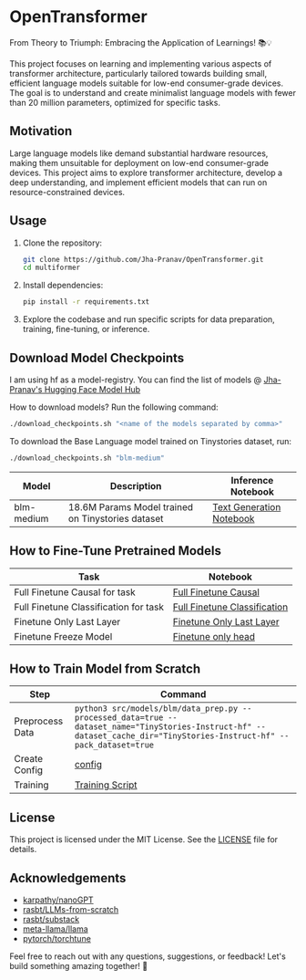 # OpenTransformer

From Theory to Triumph: Embracing the Application of Learnings! 📚💡

This project focuses on learning and implementing various aspects of transformer architecture, particularly tailored towards building small, efficient language models suitable for low-end consumer-grade devices. The goal is to understand and create minimalist language models with fewer than 20 million parameters, optimized for specific tasks.

## Motivation

Large language models like demand substantial hardware resources, making them unsuitable for deployment on low-end consumer-grade devices. This project aims to explore transformer architecture, develop a deep understanding, and implement efficient models that can run on resource-constrained devices.

## Usage

1. Clone the repository:

   ```bash
   git clone https://github.com/Jha-Pranav/OpenTransformer.git
   cd multiformer
   ```

2. Install dependencies:

   ```bash
   pip install -r requirements.txt
   ```

3. Explore the codebase and run specific scripts for data preparation, training, fine-tuning, or inference.

## Download Model Checkpoints

I am using hf as a model-registry. You can find the list of models @ [Jha-Pranav's Hugging Face Model Hub](https://huggingface.co/Jha-Pranav/blm-lab/resolve/main/)

How to download models? Run the following command:

```bash
./download_checkpoints.sh "<name of the models separated by comma>"
```

To download the Base Language model trained on Tinystories dataset, run:

```bash
./download_checkpoints.sh "blm-medium"
```

| Model      | Description                                       | Inference Notebook                                                                 |
| ---------- | ------------------------------------------------- | ---------------------------------------------------------------------------------- |
| blm-medium | 18.6M Params Model trained on Tinystories dataset | [Text Generation Notebook](multiformer/notebooks/inference/tinystories-base.ipynb) |

## How to Fine-Tune Pretrained Models

| Task                                  | Notebook                                                                                            |
| ------------------------------------- | --------------------------------------------------------------------------------------------------- |
| Full Finetune Causal for task         | [Full Finetune Causal](multiformer/notebooks/fine-tune/full-finetune-causal.ipynb)                  |
| Full Finetune Classification for task | [Full Finetune Classification](multiformer/notebooks/fine-tune/full-finetune-classify.ipynb)        |
| Finetune Only Last Layer              | [Finetune Only Last Layer](multiformer/notebooks/fine-tune/finetune-only-last-layer-classify.ipynb) |
| Finetune Freeze Model                 | [Finetune only head](multiformer/notebooks/fine-tune/freeze-model-finetune-classify.ipynb)          |

## How to Train Model from Scratch

| Step            | Command                                                                                                                                                                |
| --------------- | ---------------------------------------------------------------------------------------------------------------------------------------------------------------------- |
| Preprocess Data | `python3 src/models/blm/data_prep.py --processed_data=true --dataset_name="TinyStories-Instruct-hf" --dataset_cache_dir="TinyStories-Instruct-hf" --pack_dataset=true` |
| Create Config   | [config](multiformer/src/models/blm/conf/config.yaml)                                                                                                                  |
| Training        | [Training Script](multiformer/src/models/blm/pl_training.py)                                                                                                           |

## License

This project is licensed under the MIT License. See the [LICENSE](multiformer/LICENSE) file for details.

## Acknowledgements

- [karpathy/nanoGPT](https://github.com/karpathy/nanoGPT)
- [rasbt/LLMs-from-scratch](https://github.com/rasbt/LLMs-from-scratch)
- [rasbt/substack](https://substack.com/@rasbt/posts)
- [meta-llama/llama](https://github.com/meta-llama/llama)
- [pytorch/torchtune](https://github.com/pytorch/torchtune)

Feel free to reach out with any questions, suggestions, or feedback! Let's build something amazing together! 🚀
